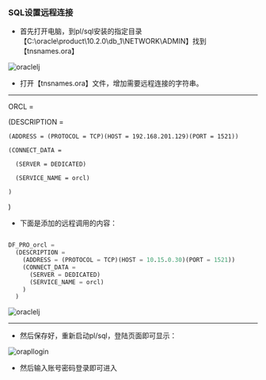 ### SQL设置远程连接

* 首先打开电脑，到pl/sql安装的指定目录【C:\oracle\product\10.2.0\db_1\NETWORK\ADMIN】找到【tnsnames.ora】


![oraclelj](https://github.com/Albatronhenry/UploadFile/blob/master/pic/oraclelj.png)


* 打开【tnsnames.ora】文件，增加需要远程连接的字符串。

------


ORCL =

  (DESCRIPTION =
  
    (ADDRESS = (PROTOCOL = TCP)(HOST = 192.168.201.129)(PORT = 1521))
    
    (CONNECT_DATA =
    
      (SERVER = DEDICATED)
      
      (SERVICE_NAME = orcl)
      
    )
    
  )

* 下面是添加的远程调用的内容：

```sql

DF_PRO_orcl =
  (DESCRIPTION =
    (ADDRESS = (PROTOCOL = TCP)(HOST = 10.15.0.30)(PORT = 1521))
    (CONNECT_DATA =
      (SERVER = DEDICATED)
      (SERVICE_NAME = orcl)
    )
  )

```

![oraclelj](https://github.com/Albatronhenry/UploadFile/blob/master/pic/orclora.png)

--------

* 然后保存好，重新启动pl/sql，登陆页面即可显示：

![orapllogin](https://github.com/Albatronhenry/UploadFile/blob/master/pic/orapllogin.png)

* 然后输入账号密码登录即可进入

